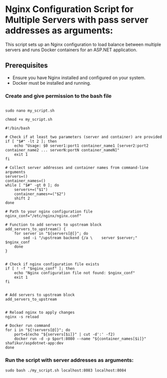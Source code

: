 # Nginx Configuration Script for Multiple Servers with pass server addresses as arguments:

This script sets up an Nginx configuration to load balance between multiple servers and runs Docker containers for an ASP.NET application.

## Prerequisites

- Ensure you have Nginx installed and configured on your system.
- Docker must be installed and running.

### Create and give permission to the bash file
```

sudo nano my_script.sh

chmod +x my_script.sh
```

```
#!/bin/bash

# Check if at least two parameters (server and container) are provided
if [ "$#" -lt 2 ]; then
    echo "Usage: $0 server1:port1 container_name1 [server2:port2 container_name2 ... serverN:portN container_nameN]"
    exit 1
fi

# Collect server addresses and container names from command-line arguments
servers=()
container_names=()
while [ "$#" -gt 0 ]; do
    servers+=("$1")
    container_names+=("$2")
    shift 2
done

# Path to your nginx configuration file
nginx_conf="/etc/nginx/nginx.conf"

# Function to add servers to upstream block
add_servers_to_upstream() {
    for server in "${servers[@]}"; do
        sed -i "/upstream backend {/a \    server $server;" $nginx_conf
    done
}


# Check if nginx configuration file exists
if [ ! -f "$nginx_conf" ]; then
    echo "Nginx configuration file not found: $nginx_conf"
    exit 1
fi


# Add servers to upstream block
add_servers_to_upstream


# Reload nginx to apply changes
nginx -s reload

# Docker run command
for i in "${!servers[@]}"; do
    port=$(echo "${servers[$i]}" | cut -d':' -f2)
    docker run -d -p $port:8080 --name "${container_names[$i]}" shafikur/aspdotnet-app:dev
done

```

### Run the script with server addresses as arguments:

```
sudo bash ./my_script.sh localhost:8083 localhost:8084

```
